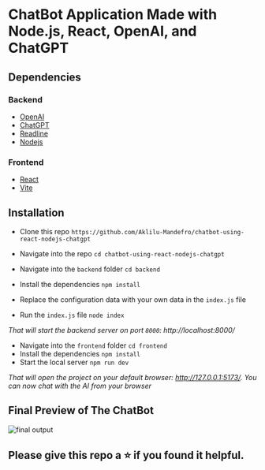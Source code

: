 # ChatBot Application Made with Node.js, React, OpenAI, and ChatGPT

## Dependencies
### Backend
* [OpenAI](https://openai.com/)
* [ChatGPT](https://platform.openai.com/)
* [Readline](https://nodejs.org/api/readline.html)
* [Nodejs](https://nodejs.org/en)

### Frontend
* [React](https://react.dev/)
* [Vite](https://vitejs.dev/)

## Installation
* Clone this repo `https://github.com/Aklilu-Mandefro/chatbot-using-react-nodejs-chatgpt`
* Navigate into the repo `cd chatbot-using-react-nodejs-chatgpt`

* Navigate into the `backend` folder `cd backend`
* Install the dependencies ``npm install``
* Replace the configuration data with your own data in the `index.js` file
* Run the `index.js` file `node index`

*That will start the backend server on port `8000`: http://localhost:8000/*

* Navigate into the `frontend` folder `cd frontend`
* Install the dependencies ``npm install``
* Start the local server ``npm run dev``

*That will open the project on your default browser: http://127.0.0.1:5173/. You can now chat with the AI from your browser*

## Final Preview of The ChatBot
 <img src="https://i.imgur.com/DdGQLC0.png" alt="final output">

## Please give this repo a ⭐ if you found it helpful.

